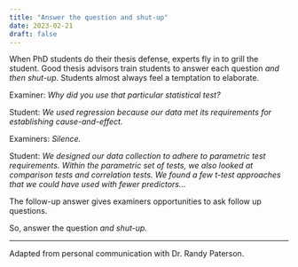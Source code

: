 ```yaml
---
title: "Answer the question and shut-up"
date: 2023-02-21
draft: false
---
```


When PhD students do their thesis defense, experts fly in to grill the student.
Good thesis advisors train students to answer each question _and then shut-up_. 
Students almost always feel a temptation to elaborate.

Examiner: _Why did you use that particular statistical test?_

Student: _We used regression because our data met its requirements for establishing cause-and-effect._

Examiners: _Silence._

Student: _We designed our data collection to adhere to parametric test requirements. Within the parametric set of tests, we also looked at comparison tests and correlation tests. We found a few t-test approaches that we could have used with fewer predictors..._

The follow-up answer gives examiners opportunities to ask follow up questions.

So, answer the question _and shut-up._

---

Adapted from personal communication with Dr. Randy Paterson.